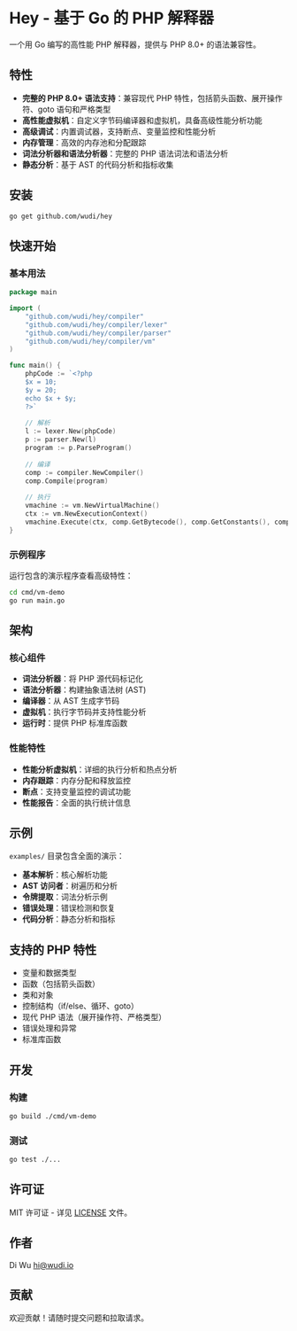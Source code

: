 # Hey - 基于 Go 的 PHP 解释器

一个用 Go 编写的高性能 PHP 解释器，提供与 PHP 8.0+ 的语法兼容性。

## 特性

- **完整的 PHP 8.0+ 语法支持**：兼容现代 PHP 特性，包括箭头函数、展开操作符、goto 语句和严格类型
- **高性能虚拟机**：自定义字节码编译器和虚拟机，具备高级性能分析功能
- **高级调试**：内置调试器，支持断点、变量监控和性能分析
- **内存管理**：高效的内存池和分配跟踪
- **词法分析器和语法分析器**：完整的 PHP 语法词法和语法分析
- **静态分析**：基于 AST 的代码分析和指标收集

## 安装

```bash
go get github.com/wudi/hey
```

## 快速开始

### 基本用法

```go
package main

import (
    "github.com/wudi/hey/compiler"
    "github.com/wudi/hey/compiler/lexer"
    "github.com/wudi/hey/compiler/parser"
    "github.com/wudi/hey/compiler/vm"
)

func main() {
    phpCode := `<?php
    $x = 10;
    $y = 20;
    echo $x + $y;
    ?>`
    
    // 解析
    l := lexer.New(phpCode)
    p := parser.New(l)
    program := p.ParseProgram()
    
    // 编译
    comp := compiler.NewCompiler()
    comp.Compile(program)
    
    // 执行
    vmachine := vm.NewVirtualMachine()
    ctx := vm.NewExecutionContext()
    vmachine.Execute(ctx, comp.GetBytecode(), comp.GetConstants(), comp.GetFunctions(), comp.GetClasses())
}
```

### 示例程序

运行包含的演示程序查看高级特性：

```bash
cd cmd/vm-demo
go run main.go
```

## 架构

### 核心组件

- **词法分析器**：将 PHP 源代码标记化
- **语法分析器**：构建抽象语法树 (AST)
- **编译器**：从 AST 生成字节码
- **虚拟机**：执行字节码并支持性能分析
- **运行时**：提供 PHP 标准库函数

### 性能特性

- **性能分析虚拟机**：详细的执行分析和热点分析
- **内存跟踪**：内存分配和释放监控
- **断点**：支持变量监控的调试功能
- **性能报告**：全面的执行统计信息

## 示例

`examples/` 目录包含全面的演示：

- **基本解析**：核心解析功能
- **AST 访问者**：树遍历和分析
- **令牌提取**：词法分析示例
- **错误处理**：错误检测和恢复
- **代码分析**：静态分析和指标

## 支持的 PHP 特性

- 变量和数据类型
- 函数（包括箭头函数）
- 类和对象
- 控制结构（if/else、循环、goto）
- 现代 PHP 语法（展开操作符、严格类型）
- 错误处理和异常
- 标准库函数

## 开发

### 构建

```bash
go build ./cmd/vm-demo
```

### 测试

```bash
go test ./...
```

## 许可证

MIT 许可证 - 详见 [LICENSE](LICENSE) 文件。

## 作者

Di Wu <hi@wudi.io>

## 贡献

欢迎贡献！请随时提交问题和拉取请求。